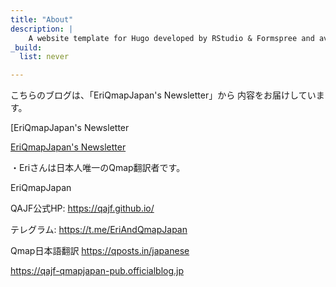 ```yaml
---
title: "About"
description: |
    A website template for Hugo developed by RStudio & Formspree and available for free.
_build:
  list: never

---
```


こちらのブログは、「EriQmapJapan's Newsletter」から
内容をお届けしています。

[EriQmapJapan's Newsletter

<a href="https://eriqmapjapan.substack.com" target="_blank">EriQmapJapan's Newsletter</a>

・Eriさんは日本人唯一のQmap翻訳者です。

EriQmapJapan

QAJF公式HP: https://qajf.github.io/

テレグラム: https://t.me/EriAndQmapJapan

Qmap日本語翻訳 https://qposts.in/japanese

https://qajf-qmapjapan-pub.officialblog.jp
